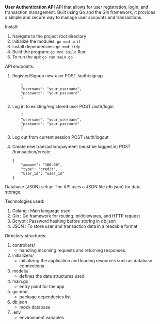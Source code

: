 **User Authentication API**
API that allows for user registration, login, and transaction management. Built using Go and the Gin framework, it provides a simple and secure way to manage user accounts and transactions.

Install:
1. Navigate to the project root directory
2. Initialize the modules:
`go mod init`
3. Install dependencies:
`go mod tidy`
4. Build the program:
`go mod build`
Run:
1. To run the api:
`go run main.go`

API endpoints:
1. Register/Signup new user
    POST /auth/signup

    ```
        {
        "username": "your_username",
        "password": "your_password"
        }
    ```

2. Log in to existing/registered user
    POST /auth/login

    ```
        {
        "username": "your_username",
        "password": "your_password"
        }
    ```

3. Log out from current session
    POST /auth/logout

4. Create new transaction/payment (must be logged in)
    POST /transaction/create
    
    ```
    {
        "amount": "100.00",
        "type": "credit",
        "user_id": "user_id"
    }
    ```

Database (JSON) setup:
    The API uses a JSON file (db.json) for data storage.

Technologies used:
1. Golang   : Main language used
2. Gin      : Go framework for routing, middlewares, and HTTP request
3. Bcrypt   : Password hashing before storing in db.json
4. JSON     : To store user and transaction data in a readable format

Directory structures:
1. controllers/
    - handling incoming requests and returning responses.
2. initializers/
    - initializing the application and loading resources such as database connections
3. models/
    - defines the data structures used 
4. main.go
    - entry point for the app
5. go.mod
    - package dependecies list
6. db.json
    - mock database
7. .env
    - environment variables
